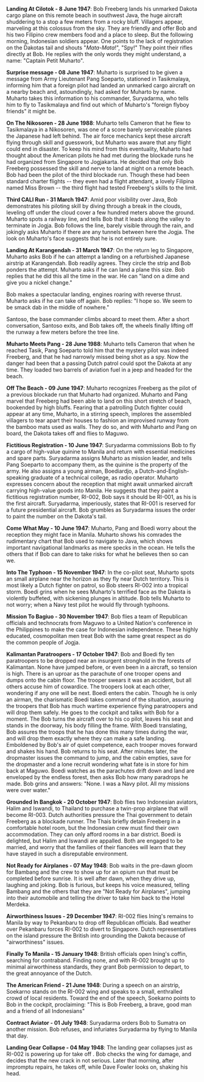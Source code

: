 **Landing At Cilotok - 8 June 1947**:  Bob Freeberg lands his unmarked
Dakota cargo plane on this remote beach in southwest Java, the huge
aircraft shuddering to a stop a few meters from a rocky bluff.
Villagers appear, marveling at this colossus from the sky. They are
friendly and offer Bob and his two Filipino crew members food and a
place to sleep. But the following morning, Indonesian soldiers appear.
One points to the lack of registration on the Dakotas tail and shouts
"*Mata-Mata*!", "Spy!" They point their rifles directly at Bob. He
replies with the only words they might understand, a name: "Captain
Petit Muharto".

**Surprise message - 08 June 1947**:  Muharto is surprised to be given a
message from Army Lieutenant Pang Soeparto, stationed in Tasikmalaya,
informing him that a foreign pilot had landed an unmarked cargo aircraft
on a nearby beach and, astoundingly, had asked for Muharto by name.
Muharto takes this information to his commander, Suryadarma, who tells
him to fly to Tasikmalaya and find out which of Muharto's "foreign
flyboy friends" it might be.

**On The Nikosoren - 28 June 1988**:  Muharto tells Cameron that he flew to Tasikmalaya in a Nikosoren, was one of a score barely serviceable planes the Japanese had left behind. The air force mechanics kept these aircraft flying through skill and guesswork, but Muharto was aware that any flight could end in disaster. To keep his mind from this eventuality, Muharto had thought about the American pilots he had met during the blockade runs he had organized from Singapore to Jogjakarta. He  decided that only Bob Freeberg possessed the skill and nerve to land at night on a remote beach. Bob had been the pilot of the third blockade run. Though these had been standard charter flights -- they even had a flight attendant, a lovely Filipina named Miss Brown -- the third flight had tested Freeberg's skills to the limit.   

**Third CALI Run - 31 March 1947**:  Amid poor
visibility over Java, Bob demonstrates his piloting skill by diving
through a break in the clouds, leveling off under the cloud cover a few
hundred meters above the ground. Muharto spots a railway line, and tells
Bob that it leads along the valley to terminate in Jogja. Bob follows
the line, barely visible through the rain, and jokingly asks Muharto if
there are any tunnels between here the Jogja. The look on Muharto's face
suggests that he is not entirely sure. 


**Landing At Karangendah - 31 March 1947**:  On the return leg to Singapore, Muharto asks Bob if he
can attempt a landing on a refurbished Japanese airstrip at Karangendah.
Bob readily agrees. They circle the strip and Bob ponders the attempt.
Muharto asks if he can land a plane this size. Bob replies that he did
this all the time in the war. He can "land on a dime and give you a
nickel change." 

Bob makes a spectacular landing, engines roaring with reverse thrust. Muharto asks if he can take off again. Bob replies:
"I hope so. We seem to be smack dab in the middle of nowhere." 

Santoso, the base commander climbs aboard to meet them. After a short conversation, Santoso exits, and Bob takes off, the wheels finally lifting off the runway a few meters before the tree line.


**Muharto Meets Pang - 28 June 1988**:  Muharto tells Cameron that when he reached Tasik, Pang Soeparto told him
that the mystery pilot was indeed Freeberg, and that he had narrowly
missed being shot as a spy. Now the danger had been that a passing Dutch
patrol could spot the Dakota at any time. They loaded two barrels of
aviation fuel in a jeep and headed for the beach.


**Off The Beach - 09 June 1947**:  Muharto recognizes Freeberg as the pilot of a previous blockade run that Muharto had organized. Muharto and Pang
marvel that Freeberg had been able to land on this short stretch of
beach, bookended by high bluffs.  Fearing that a patrolling Dutch fighter could appear
at any time, Muharto, in a stirring speech, implores the assembled
villagers to tear apart their houses to fashion an improvised runway
from the bamboo mats used as walls. They do so, and with Muharto and
Pang on board, the Dakota takes off and flies to Maguwo.


**Fictitious Registration - 10 June 1947**:  Suryadarma commissions Bob to
fly a cargo of high-value quinine to Manila and return with essential
medicines and spare parts. Suryadarma assigns Muharto as mission leader, and tells Pang Soeparto to accompany them, as the quinine is the property of the army. He also assigns a young airman, Boediardjo, a Dutch-and-English-speaking graduate of a technical college, as radio operator.  Muharto expresses concern about the reception
that might await unmarked aircraft carrying high-value goods into
Manila. He suggests that they paint a fictitious registration number, RI-002,
Bob says it should be RI-001, as
his is the first aircraft. Suryadarma, imperiously, states that RI-001
is reserved for a future presidential aircraft. Bob grumbles as
Suryadarma issues the order to paint the number on the Dakota's tail. 

**Come What May - 10 June 1947**:  Muharto, Pang and Boedi worry about the reception they might face in Manila. Muharto shows his comrades the rudimentary chart that Bob used to navigate to Java, which shows important navigational landmarks as mere specks in the ocean. He tells the others that if Bob can dare to take risks for what he believes then so can we. 


**Into The Typhoon - 15 November 1947**:  In the co-pilot seat, Muharto spots an small airplane near the horizon
as they fly near Dutch territory. This is most likely a Dutch fighter on
patrol, so Bob steers RI-002 into a tropical storm. Boedi grins when he
sees Muharto's terrified face as the Dakota is violently buffeted, with
sickening plunges in altitude. Bob tells Muharto to not worry; when a
Navy test pilot he would fly through typhoons.

**Mission To Bagiuo - 30 November 1947**:  Bob flies a team of
Republican officials and technocrats from Maguwo to a United Nation's
conference in the Philippines to make the case for Indonesian
independence. These highly educated, cosmopolitan men treat Bob with the
same great respect as do the common people of Jogja.

**Kalimantan Paratroopers - 17 October 1947**:  Bob and Boedi fly ten paratroopers to be dropped
near an insurgent stronghold in the forests of Kalimantan. None have
jumped before, or even been in a aircraft, so tension is high. There is
an uproar as the parachute of one trooper opens and dumps onto the cabin
floor. The trooper swears it was an accident, but all others accuse him
of cowardice. The troopers look at each other, wondering if any one will
be next. Boedi enters the cabin. Though he is only an airman, the
charismatic Boedi takes command of the situation, assuring the troopers
that Bob has much wartime experience flying paratroopers and will drop
them safely. He goes to the cockpit and talks with Bob for a moment. The
Bob turns the aircraft over to his co pilot, leaves his seat and stands
in the doorway, his body filling the frame. With Boedi translating, Bob
assures the troops that he has done this many times during the war, and
will drop them exactly where they can make a safe landing. Emboldened by Bob's air
of quiet competence, each trooper moves forward and shakes his hand.
Bob returns to his seat. After minutes later, the dropmaster issues the command to jump, and
the cabin empties, save for the dropmaster and a lone recruit wondering
what fate is in store for him back at Maguwo. Boedi watches as the
parachutes drift down and land are enveloped by the endless forest, then
asks Bob how many paradrops he made. Bob grins and answers: "None.
I was a Navy pilot. All my missions were over water."


**Grounded In Bangkok - 20 October 1947**:  Bob flies two Indonesian aviators, Halim and Iswandi,
to Thailand to purchase a twin-prop airplane that will
become RI-003. Dutch authorities pressure the Thai government to detain
Freeberg as a blockade runner. The Thais briefly detain Freeberg in a
comfortable hotel room, but the Indonesian crew must find their own
accommodation. They can only afford rooms in a bar district. Boedi is
delighted, but Halim and Iswandi are appalled. Both are engaged to be
married, and worry that the families of their fiancées will learn that
they have stayed in such a disreputable environment.


**Not Ready for Airplanes - 07 May 1948**:  Bob waits in the pre-dawn gloom for Bambang and the
crew to show up for an opium run that must be completed before sunrise. It is well after dawn, when they drive up, laughing and
joking. Bob is furious, but keeps his voice measured, telling Bambang
and the others that they are "Not Ready for Airplanes", jumping
into their automobile and telling the driver to take him back to the Hotel Merdeka.

**Airworthiness Issues - 29 December 1947**:  RI-002 flies Ining's remains to Manila by way to Pekanbaru to drop off Republican
officials. Bad weather over
Pekanbaru forces RI-002 to divert to Singapore. Dutch representatives on
the island pressure the British into grounding the Dakota because of
"airworthiness" issues.

**Finally To Manila - 15 January 1948**:  British officials open Ining's coffin, searching for
contraband. Finding none, and with RI-002 brought up to minimal
airworthiness standards, they grant Bob permission to depart, to the
great annoyance of the Dutch.

**The American Friend - 21 June 1948**:  During a speech on an airstrip, Soekarno stands on the
RI-002 wing and speaks to a small, enthralled crowd of local residents.
Toward the end of the speech, Soekarno points to Bob in the cockpit,
proclaiming: "This is Bob Freeberg, a brave, good man and a friend of
all Indonesians"

**Contract Aviator - 01 July 1948**:  Suryadarma orders Bob to Sumatra on another mission. Bob refuses, and infuriates Suryadarma by flying to Manila that day.

**Landing Gear Collapse - 04 May 1948**:  The landing gear collapses just as RI-002 is
powering up for take off . Bob checks the wing
for damage, and decides that the new crack in not serious. Later that
morning, after impromptu repairs, he takes off, while Dave Fowler looks on, shaking his head.

